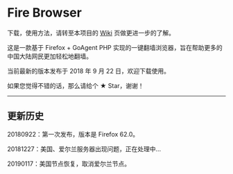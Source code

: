 # Fire Browser

下载，使用方法，请转至本项目的 [Wiki](https://github.com/bclswl0827/Fire-Browser/wiki) 页做更进一步的了解。

这是一款基于 Firefox + GoAgent PHP 实现的一键翻墙浏览器，旨在帮助更多的中国大陆网民更加轻松地翻墙。

当前最新的版本发布于 2018 年 9 月 22 日，欢迎下载使用。

如果您觉得不错的话，那么请给个 ★ Star，谢谢！

---

## 更新历史

20180922：第一次发布，版本是 Firefox 62.0。

20181227：美国、爱尔兰服务器出现问题，正在处理中...

20190117：美国节点恢复，取消爱尔兰节点。
